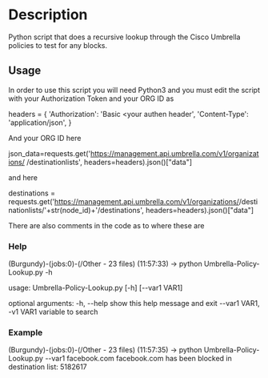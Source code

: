 # Description

Python script that does a recursive lookup through the Cisco Umbrella policies to test for any blocks. 

## Usage

In order to use this script you will need Python3 and you must edit the script with your Authorization Token and your ORG ID as

headers = {
		'Authorization': 'Basic <your authen header',
		'Content-Type': 'application/json',
	}
  
And your ORG ID here

json_data=requests.get('https://management.api.umbrella.com/v1/organizations/<ORG ID> /destinationlists', headers=headers).json()["data"]
	
and here
	
destinations = requests.get('https://management.api.umbrella.com/v1/organizations/<ORG ID>/destinationlists/'+str(node_id)+'/destinations', headers=headers).json()["data"]

There are also comments in the code as to where these are
  
### Help

(Burgundy)-(jobs:0)-(/Other - 23 files)
(11:57:33) -> python Umbrella-Policy-Lookup.py -h
	
usage: Umbrella-Policy-Lookup.py [-h] [--var1 VAR1]

optional arguments:
  -h, --help            show this help message and exit
  --var1 VAR1, -v1 VAR1	variable to search
                        
                        
### Example

(Burgundy)-(jobs:0)-(/Other - 23 files)
(11:57:35) -> python Umbrella-Policy-Lookup.py --var1 facebook.com
facebook.com has been blocked in destination list: 5182617
